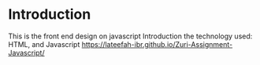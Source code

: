 # Introduction
This is the front end design on javascript Introduction
the technology used: HTML, and Javascript
https://lateefah-ibr.github.io/Zuri-Assignment-Javascript/
